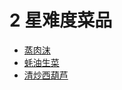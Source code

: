 # 2 星难度菜品

* [蒸肉沫](./../dishes/meat_dish/蒸肉沫.md)
* [蚝油生菜](./../dishes/vegetable_dish/蚝油生菜.md)
* [清炒西葫芦](./../dishes/vegetable_dish/清炒西葫芦.md)